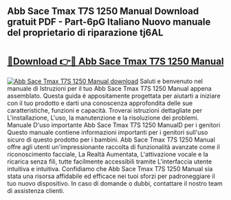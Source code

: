 ## Abb Sace Tmax T7S 1250 Manual Download gratuit PDF - Part-6pG Italiano Nuovo manuale del proprietario di riparazione tj6AL

# <h2><a href="http://dfapi1.blite.top/?on=Abb+Sace+Tmax+T7S+1250+Manual">🔗Download 👉🔴 Abb Sace Tmax T7S 1250 Manual</a></h2>

[![Abb Sace Tmax T7S 1250 Manual download](https://i.imgur.com/lujVjoI.png)](http://dfapi1.blite.top/?on=Abb+Sace+Tmax+T7S+1250+Manual)
Saluti e benvenuto nel manuale di Istruzioni per il tuo Abb Sace Tmax T7S 1250 Manual appena assemblato. Questa guida è appositamente progettata per aiutarti a iniziare con il tuo prodotto e darti una conoscenza approfondita delle sue caratteristiche, funzioni e capacità. Troverai istruzioni dettagliate per L'installazione, L'uso, la manutenzione e la risoluzione dei problemi. Manuale D'uso importante Abb Sace Tmax T7S 1250 ManualD per i genitori Questo manuale contiene informazioni importanti per i genitori sull'uso sicuro di questo prodotto per i bambini. Abb Sace Tmax T7S 1250 Manual offre agli utenti un'impressionante raccolta di funzionalità avanzate come il riconoscimento facciale, La Realtà Aumentata, L'attivazione vocale e la ricarica senza fili, tutte facilmente accessibili tramite L'interfaccia utente intuitiva e intuitiva. Confidiamo che Abb Sace Tmax T7S 1250 Manual sia stata una risorsa affidabile ed efficace nei tuoi sforzi per padroneggiare il tuo nuovo dispositivo. In caso di domande o dubbi, contattare il nostro team di assistenza clienti.

